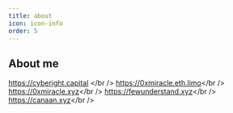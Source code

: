 ```yaml
---
title: about
icon: icon-info
order: 5
---
```


## About me



https://cyberight.capital </br />
https://0xmiracle.eth.limo</br />
https://0xmiracle.xyz</br />
https://fewunderstand.xyz</br />
https://canaan.xyz</br />
